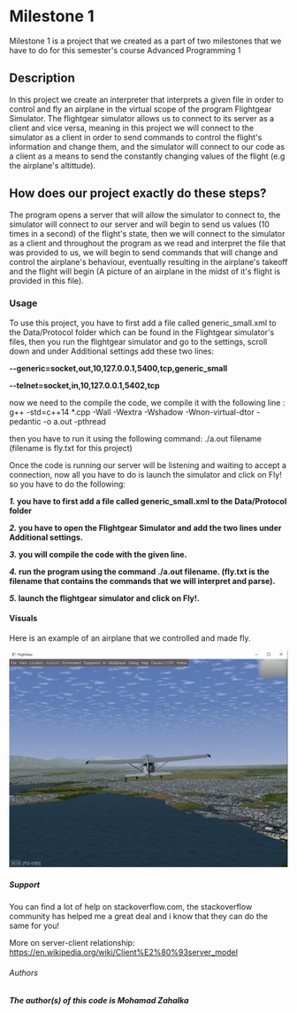 # Milestone 1

Milestone 1 is a project that we created as a part of two milestones that we have to do for this semester's course Advanced Programming 1

## Description

In this project we create an interpreter that interprets a given file in order to control and fly an airplane in the virtual scope of 
the program Flightgear Simulator.
The flightgear simulator allows us to connect to its server as a client and vice versa, meaning in this project we will connect to the simulator as a client in order to send commands to control the flight's information and change them, and the simulator will connect to our code as a client as a means to send the constantly changing values of the flight (e.g the airplane's altittude).

How does our project exactly do these steps?
-
The program opens a server that will allow the simulator to connect to, the simulator will connect to our server and will begin to 
send us values (10 times in a second) of the flight's state, then we will connect to the simulator as a client and throughout the program as we read and interpret the file that was provided to us, we will begin to send commands that will change and control the
airplane's behaviour, eventually resulting in the airplane's takeoff and the flight will begin (A picture of an airplane in the midst of it's flight is provided in this file).

### Usage

To use this project, you have to first add a file called generic_small.xml to the Data/Protocol folder which can be found in the Flightgear simulator's files, then you run the flightgear simulator and go to the settings, scroll down and under Additional settings
add these two lines:

**--generic=socket,out,10,127.0.0.1,5400,tcp,generic_small**

**--telnet=socket,in,10,127.0.0.1,5402,tcp**

now we need to the compile the code, we compile it with the following line : g++ -std=c++14 *.cpp -Wall -Wextra -Wshadow -Wnon-virtual-dtor -pedantic -o a.out -pthread

then you have to run it using the following command: ./a.out filename (filename is fly.txt for this project)

Once the code is running our server will be listening and waiting to accept a connection, now all you have to do is launch the simulator and click on Fly!
so you have to do the following: 

**_1._ you have to first add a file called generic_small.xml to the Data/Protocol folder**

**_2._ you have to open the Flightgear Simulator and add the two lines under Additional settings.**

**_3._ you will compile the code with the given line.**

**_4._ run the program using the command ./a.out filename. (fly.txt is the filename that contains the commands that we will interpret and parse).**

**_5._ launch the flightgear simulator and click on Fly!.**

#### Visuals

Here is an example of an airplane that we controlled and made fly.

![Flight exmaple](https://github.com/mohamadzah/Milestone-1/blob/master/Flight%20Example.PNG)

##### Support

You can find a lot of help on stackoverflow.com, the stackoverflow community has helped me a great deal and i know that they can do the same for you!

More on server-client relationship: https://en.wikipedia.org/wiki/Client%E2%80%93server_model

###### Authors

***The author(s) of this code is Mohamad Zahalka***

